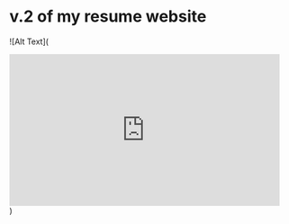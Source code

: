 # v.2 of my resume website

![Alt Text](<div style="width:480px"><iframe allow="fullscreen" frameBorder="0" height="270" src="https://giphy.com/embed/G96zgIcQn1L2xpmdxi/video" width="480"></iframe></div>)
